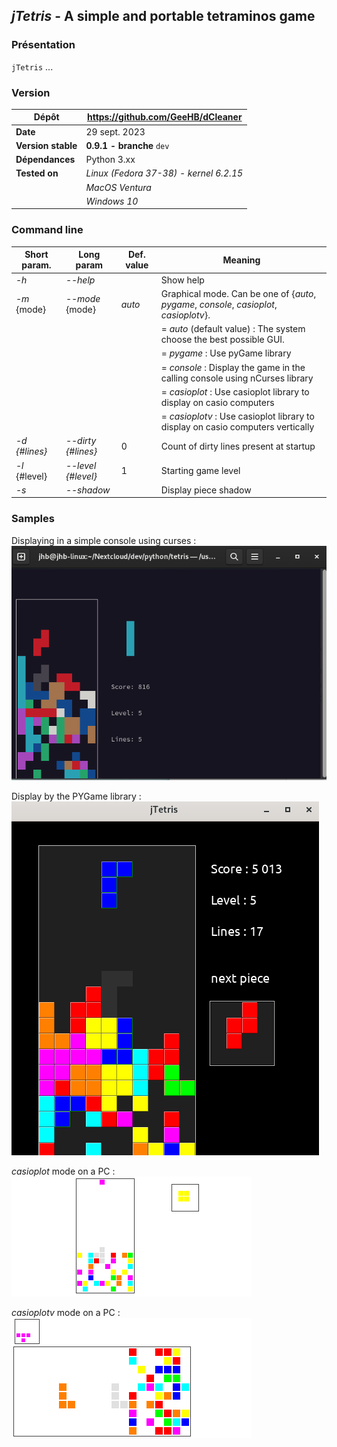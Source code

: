 ## *jTetris* - A simple and portable tetraminos game

### Présentation

`jTetris` ...


### Version

| Dépôt | https://github.com/GeeHB/dCleaner |
|-------|-------------------------------------|
| **Date** | 29 sept. 2023 |
| **Version stable** | **0\.9.1 - branche** `dev` |
| **Dépendances** | Python 3.xx |
| **Tested on** | *Linux (Fedora 37-38) - kernel 6.2.15* |
|| *MacOS Ventura* |
||*Windows 10* |

### Command line


| Short param. | Long param | Def. value | Meaning |
|-----------------|----------------|-------------------|------|
| *\-h* | *\--help* |  | Show help |
| *\-m* {mode} | *\--mode* {mode} | *auto* | Graphical mode. Can be one of {*auto*, *pygame*, *console*, *casioplot*, *casioplotv*}. |
|  |  |  | = *auto* (default value) : The system choose the best possible GUI. |
|  |  |  | = *pygame* : Use pyGame library |
|  |  |  | = *console* : Display the game in the calling console using nCurses library |
|  |  |  | = *casioplot* : Use casioplot library to display on casio computers| 
|  |  |  | = *casioplotv* : Use casioplot library to display on casio computers vertically| 
| *\-d {#lines}* | *\--dirty {#lines}* | 0 | Count of dirty lines present at startup |
| *\-l* {#level}| *\--level {#level}* |  1 | Starting game level|
| *\-s* | *\--shadow* |   | Display piece shadow|

### Samples

Displaying in a simple console using curses :
![console outputs](captures/console.png)

Display by the PYGame library :
![PYGame outputs](captures/pyGame.png)

*casioplot* mode on a PC :
![CasioPlot](captures/casioplotPC.png)

*casioplotv* mode on a PC :
![CasioPlot vertically](captures/casioplotvPC.png)


